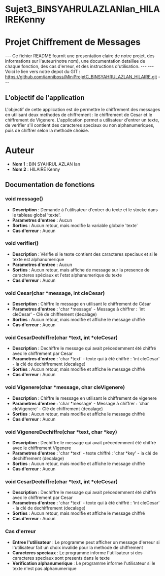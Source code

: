 # Sujet3_BINSYAHRULAZLANIan_HILAIREKenny
# Projet Chiffrement de Messages
--- Ce fichier README fournit une presentation claire de notre projet, des informations sur l'auteur(notre nom), une documentation detaillee de chaque fonction, des cas d'erreur, et des instructions d'utilisation. ---
--- Voici le lien vers notre depot du GIT : https://github.com/ianniboss/MiniProjetC_BINSYAHRULAZLAN_HILAIRE.git ---

## L'objectif de l'application
L'objectif de cette application est de permettre le chiffrement des messages en utilisant deux methodes de chiffrement :
le chiffrement de Cesar et le chiffrement de Vigenere. L'application permet a utilisateur d'entrer un texte, de verifier 
s'il contient des caracteres speciaux ou non alphanumeriques, puis de chiffrer selon la methode choisie.

# Auteur
- **Nom 1** : BIN SYAHRUL AZLAN Ian
- **Nom 2** : HILAIRE Kenny

## Documentation de fonctions

### void message()
- **Description** : Demande à l'utilisateur d'entrer du texte et le stocke dans le tableau global 'texte'.
- **Parametres d'entree** : Aucun
- **Sorties** : Aucun retour, mais modifie la variable globale 'texte'
- **Cas d'erreur** : Aucun

### void verifier()
- **Description** : Vérifie si le texte contient des caracteres speciaux et si le texte est alphanumerique
- **Parametres d'entree** : Aucun
- **Sorties** : Aucun retour, mais affiche de message sur la presence de caracteres spéciaux et l'etat alphanumerique du texte
- **Cas d'erreur** : Aucun

### void Cesar(char *message, int cleCesar)
- **Description** : Chiffre le message en utilisant le chiffrement de César
- **Parametres d'entree** : 'char *message' - Message à chiffrer
                          : 'int cleCesar' - Clé de chiffrement (decalage)
- **Sorties** : Aucun retour, mais modifie et affiche le message chiffré
- **Cas d'erreur** : Aucun

### void CesarDechiffre(char *text, int *cleCesar)
- **Description** : Dechiffre le message qui avait précedemment été chiffré avec le chiffrement par Cesar
- **Parametres d'entree** : 'char *text' - texte qui à été chiffré
                          : 'int cleCesar' - la clé de dechiffrement (decalage)
- **Sorties** : Aucun retour, mais modifie et affiche le message chiffré
- **Cas d'erreur** : Aucun

### void Vigenere(char *message, char cleVigenere)
- **Description** : Chiffre le message en utilisant le chiffrement de vigenere
- **Parametres d'entree** : 'char *message' - Message à chiffrer
                          : 'char cleVigenere' - Clé de chiffrement (decalage)
- **Sorties** : Aucun retour, mais modifie et affiche le message chiffré
- **Cas d'erreur** : Aucun

### void VigenereDechiffre(char *text, char *key)
- **Description** : Dechiffre le message qui avait précedemment été chiffré avec le chiffrement Vigenere
- **Parametres d'entree** : 'char *text' - texte chiffré
                          : 'char *key' - la clé de dechiffrement (decalage)
- **Sorties** : Aucun retour, mais modifie et affiche le message chiffré
- **Cas d'erreur** : Aucun

### void CesarDechiffre(char *text, int *cleCesar)
- **Description** : Dechiffre le message qui avait précedemment été chiffré avec le chiffrement par Cesar
- **Parametres d'entree** : 'char *text' - texte qui à été chiffré
                          : 'int cleCesar' - la clé de dechiffrement (decalage)
- **Sorties** : Aucun retour, mais modifie et affiche le message chiffré
- **Cas d'erreur** : Aucun


### Cas d'erreur 
- **Entree l'utilisateur** : Le programme peut afficher un message d'erreur si l'utilisateur fait un choix invalide pour la methode de chiffrement
- **Caracteres speciaux** : Le programme informe l'utilisateur si des caracteres speciaux sont presents dans le texte
- **Verification alphanumerique** : Le programme informe l'utilisateur si le texte n'est pas alphanumerique
